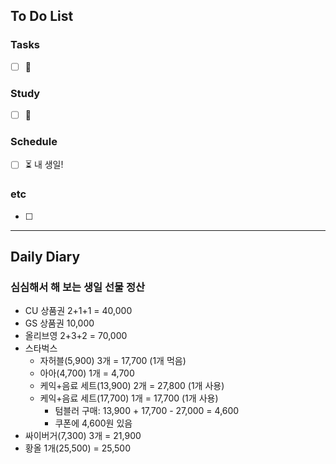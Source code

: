 ## To Do List
### Tasks
- [ ] 📅

### Study
- [ ] 📅 

### Schedule
- [ ] ⏳ 내 생일!

### etc
- [ ] 

---
## Daily Diary

### 심심해서 해 보는 생일 선물 정산
- CU 상품권 2+1+1 = 40,000
- GS 상품권 10,000
- 올리브영 2+3+2 = 70,000
- 스타벅스
	- 자허블(5,900) 3개 = 17,700 (1개 먹음)
	- 아아(4,700) 1개 = 4,700
	- 케익+음료 세트(13,900) 2개 = 27,800 (1개 사용)
	- 케익+음료 세트(17,700) 1개 = 17,700 (1개 사용)
		- 텀블러 구매: 13,900 + 17,700 - 27,000 = 4,600
		- 쿠폰에 4,600원 있음
- 싸이버거(7,300) 3개 = 21,900
- 황올 1개(25,500) = 25,500